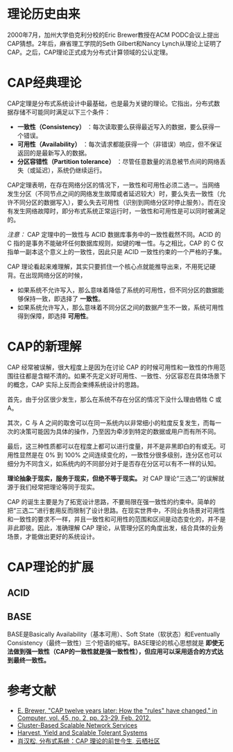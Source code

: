 # 理论历史由来
2000年7月，加州大学伯克利分校的Eric Brewer教授在ACM PODC会议上提出CAP猜想。2年后，麻省理工学院的Seth Gilbert和Nancy Lynch从理论上证明了CAP。之后，CAP理论正式成为分布式计算领域的公认定理。

# CAP经典理论
CAP定理是分布式系统设计中最基础，也是最为关键的理论。它指出，分布式数据存储不可能同时满足以下三个条件：

* **一致性（Consistency）** ：每次读取要么获得最近写入的数据，要么获得一个错误。
* **可用性（Availability）** ：每次请求都能获得一个（非错误）响应，但不保证返回的是最新写入的数据。
* **分区容错性（Partition tolerance）** ：尽管任意数量的消息被节点间的网络丢失（或延迟），系统仍继续运行。

CAP定理表明，在存在网络分区的情况下，一致性和可用性必须二选一。当网络发生分区（不同节点之间的网络发生故障或者延迟较大）时，要么失去一致性（允许不同分区的数据写入），要么失去可用性（识别到网络分区时停止服务）。而在没有发生网络故障时，即分布式系统正常运行时，一致性和可用性是可以同时被满足的。

*注意：* CAP 定理中的一致性与 ACID 数据库事务中的一致性截然不同。ACID 的 C 指的是事务不能破坏任何数据库规则，如键的唯一性。与之相比，CAP 的 C 仅指单一副本这个意义上的一致性，因此只是 ACID 一致性约束的一个严格的子集。

CAP 理论看起来难理解，其实只要抓住一个核心点就能推导出来，不用死记硬背。在出现网络分区的时候，

* 如果系统不允许写入，那么意味着降低了系统的可用性，但不同分区的数据能够保持一致，即选择了 **一致性**。
* 如果系统允许写入，那么意味着不同分区之间的数据产生不一致，系统可用性得到保障，即选择 **可用性**。

# CAP的新理解
CAP 经常被误解，很大程度上是因为在讨论 CAP 的时候可用性和一致性的作用范围往往都是含糊不清的。如果不先定义好可用性、一致性、分区容忍在具体场景下的概念，CAP 实际上反而会束缚系统设计的思路。

首先，由于分区很少发生，那么在系统不存在分区的情况下没什么理由牺牲 C 或 A。

其次，C 与 A 之间的取舍可以在同一系统内以非常细小的粒度反复发生，而每一次的决策可能因为具体的操作，乃至因为牵涉到特定的数据或用户而有所不同。

最后，这三种性质都可以在程度上都可以进行度量，并不是非黑即白的有或无。可用性显然是在 0% 到 100% 之间连续变化的，一致性分很多级别，连分区也可以细分为不同含义，如系统内的不同部分对于是否存在分区可以有不一样的认知。

**理论抽象于现实，服务于现实，但绝不等于现实。** 对 CAP 理论“三选二”的误解就源于我们经常把理论等同于现实。

CAP 的诞生主要是为了拓宽设计思路，不要局限在强一致性的约束中。简单的把“三选二”进行套用反而限制了设计思路。在现实世界中，不同业务场景对可用性和一致性的要求不一样，并且一致性和可用性的范围和区间是动态变化的，并不是非此即彼。因此，准确理解 CAP 理论，从管理分区的角度出发，结合具体的业务场景，才能做出更好的系统设计。

# CAP理论的扩展
## ACID

## BASE
BASE是Basically Availability（基本可用）、Soft State（软状态）和Eventually Consistency（最终一致性）三个短语的缩写。BASE理论的核心思想就是 **即使无法做到强一致性（CAP的一致性就是强一致性性），但应用可以采用适合的方式达到最终一致性。**

# 参考文献
* [E. Brewer, "CAP twelve years later: How the "rules" have changed," in Computer, vol. 45, no. 2, pp. 23-29, Feb. 2012.](https://ieeexplore.ieee.org/document/6133253)
* [Cluster-Based Scalable Network Services](http://citeseerx.ist.psu.edu/viewdoc/download?spm=a2c4e.11153940.0.0.51a38c31rjMf0R&doi=10.1.1.1.2034&rep=rep1&type=pdf)
* [Harvest, Yield and Scalable Tolerant Systems](http://citeseerx.ist.psu.edu/viewdoc/download?spm=a2c4e.11153940.0.0.51a38c31rjMf0R&doi=10.1.1.24.3690&rep=rep1&type=pdf)
* [肖汉松, 分布式系统：CAP 理论的前世今生, 云栖社区](https://yq.aliyun.com/articles/700488)

